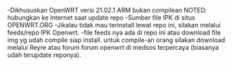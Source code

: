-Dikhususkan OpenWRT versi 21.02.1 ARM bukan compilean NOTED: hubungkan ke Internet saat update repo
-Sumber file IPK di situs OPENWRT.ORG
-Jikalau tidak mau terinstall lewat repo ini, silakan melalui feeds/repo IPK Openwrt.
-file feeds nya ada di repo ini atau download file img yg udah compile siap install.  untuk compile-an orang silakan download melalui Reyre atau forum forum openwrt di medsos terpercaya (biasanya udah terupdate reponya).
